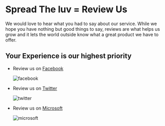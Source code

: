 Spread The luv = Review Us
====

We would love to hear what you had to say about our service.  While we hope you have nothing but good things to say, reviews are what helps us grow and it lets the world outside know what a great product we have to offer.

## Your Experience is our highest priority

- Review us on [Facebook](http://facebook.com/gearhost)

	![facebook](https://raw.githubusercontent.com/GearHost/docs/master/Images/facebook.png)
	

- Review us on [Twitter](https://twitter.com/gearhost)
	
	![twitter](https://raw.githubusercontent.com/GearHost/docs/master/Images/icon-twitter-64px.png)
	

- Review us on [Microsoft](http://www.asp.net/hosting/hostingprovider/details/522#reviewSection)

	![microsoft](https://raw.githubusercontent.com/GearHost/docs/master/Images/microsoft_new_logo_alt.png)


